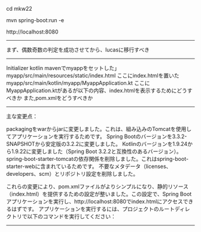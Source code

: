 cd mkw22

mvn spring-boot:run -e

http://localhost:8080

---

まず、偶数奇数の判定を成功させてから、lucasに移行すべき

---


Initializer kotlin mavenでmyappをセットした」
myapp/src/main/resources/static/index.html
ここにindex.htmlを置いた
myapp/src/main/kotlin/myapp/MyappApplication.kt
ここにMyappApplication.ktがあるが以下の内容、index.htmlを表示するためにどうすべきか
また,pom.xmlをどうすべきか

---

主な変更点：

packagingをwarからjarに変更しました。これは、組み込みのTomcatを使用してアプリケーションを実行するためです。
Spring Bootのバージョンを3.3.2-SNAPSHOTから安定版の3.2.2に変更しました。
Kotlinのバージョンを1.9.24から1.9.22に変更しました（Spring Boot 3.2.2と互換性のあるバージョン）。
spring-boot-starter-tomcatの依存関係を削除しました。これはspring-boot-starter-webに含まれているためです。
不要なメタデータ（licenses、developers、scm）とリポジトリ設定を削除しました。

これらの変更により、pom.xmlファイルがよりシンプルになり、静的リソース（index.html）を提供するための設定が整いました。この設定で、Spring Bootアプリケーションを実行し、http://localhost:8080でindex.htmlにアクセスできるはずです。
アプリケーションを実行するには、プロジェクトのルートディレクトリで以下のコマンドを実行してください：

---
